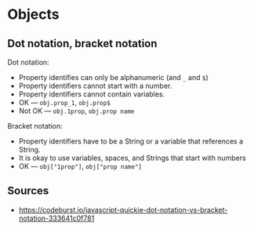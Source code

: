 Objects
=======

Dot notation, bracket notation
------------------------------

Dot notation:
- Property identifies can only be alphanumeric (and `_` and `$`)
- Property identifiers cannot start with a number.
- Property identifiers cannot contain variables.
- OK — `obj.prop_1`, `obj.prop$`
- Not OK — `obj.1prop`, `obj.prop name`

Bracket notation:
- Property identifiers have to be a String or a variable that references a String.
- It is okay to use variables, spaces, and Strings that start with numbers
- OK — `obj["1prop"]`, `obj["prop name"]`

Sources
-------

- https://codeburst.io/javascript-quickie-dot-notation-vs-bracket-notation-333641c0f781
